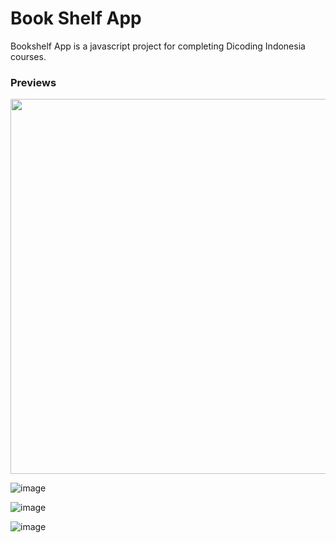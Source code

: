 # Book Shelf App 
Bookshelf App is a javascript project for completing Dicoding Indonesia courses.

### Previews

<img src="https://user-images.githubusercontent.com/50564780/147820694-4d8ae353-91c1-42e2-8318-864b188b71cf.png" width="600">

![image](https://user-images.githubusercontent.com/50564780/147820694-4d8ae353-91c1-42e2-8318-864b188b71cf.png)

![image](https://user-images.githubusercontent.com/50564780/147820716-51b5a2ce-b799-4d67-b032-937fb3f10ff0.png)

![image](https://user-images.githubusercontent.com/50564780/147820730-17343482-e214-49e8-99b8-84dedcd009d4.png)
